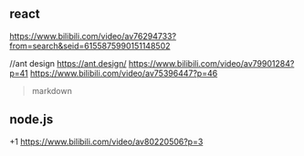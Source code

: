 ## react
https://www.bilibili.com/video/av76294733?from=search&seid=6155875990151148502

//ant design https://ant.design/
https://www.bilibili.com/video/av79901284?p=41 
https://www.bilibili.com/video/av75396447?p=46


>markdown
## node.js
+1
https://www.bilibili.com/video/av80220506?p=3
